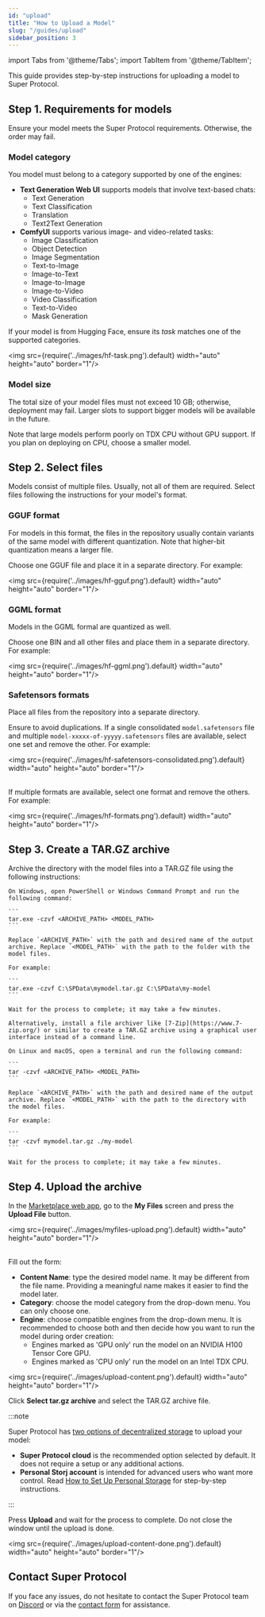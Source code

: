 ```yaml
---
id: "upload"
title: "How to Upload a Model"
slug: "/guides/upload"
sidebar_position: 3
---
```


import Tabs from '@theme/Tabs';
import TabItem from '@theme/TabItem';

This guide provides step-by-step instructions for uploading a model to Super Protocol.

## Step 1. Requirements for models

Ensure your model meets the Super Protocol requirements. Otherwise, the order may fail.

### Model category

You model must belong to a category supported by one of the engines:

- **Text Generation Web UI** supports models that involve text-based chats:
  + Text Generation
  + Text Classification
  + Translation
  + Text2Text Generation
- **ComfyUI** supports various image- and video-related tasks:
  + Image Classification
  + Object Detection
  + Image Segmentation
  + Text-to-Image
  + Image-to-Text
  + Image-to-Image
  + Image-to-Video
  + Video Classification
  + Text-to-Video
  + Mask Generation

If your model is from Hugging Face, ensure its _task_ matches one of the supported categories.

<img src={require('../images/hf-task.png').default} width="auto" height="auto" border="1"/>
<br/>

### Model size

The total size of your model files must not exceed 10 GB; otherwise, deployment may fail. Larger slots to support bigger models will be available in the future.

Note that large models perform poorly on TDX CPU without GPU support. If you plan on deploying on CPU, choose a smaller model.

## Step 2. Select files

Models consist of multiple files. Usually, not all of them are required. Select files following the instructions for your model's format.

### GGUF format

For models in this format, the files in the repository usually contain variants of the same model with different quantization. Note that higher-bit quantization means a larger file.

Choose one GGUF file and place it in a separate directory. For example:

<img src={require('../images/hf-gguf.png').default} width="auto" height="auto" border="1"/>
<br/>

### GGML format

Models in the GGML formal are quantized as well.

Choose one BIN and all other files and place them in a separate directory. For example:

<img src={require('../images/hf-ggml.png').default} width="auto" height="auto" border="1"/>
<br/>

### Safetensors formats

Place all files from the repository into a separate directory.

Ensure to avoid duplications. If a single consolidated `model.safetensors` file and multiple `model-xxxxx-of-yyyyy.safetensors` files are available, select one set and remove the other. For example:

<img src={require('../images/hf-safetensors-consolidated.png').default} width="auto" height="auto" border="1"/>
<br/>
<br/>

If multiple formats are available, select one format and remove the others. For example:

<img src={require('../images/hf-formats.png').default} width="auto" height="auto" border="1"/>
<br/>

## Step 3. Create a TAR.GZ archive

Archive the directory with the model files into a TAR.GZ file using the following instructions:

<Tabs>
  <TabItem value="windows" label="Windows" default>

    On Windows, open PowerShell or Windows Command Prompt and run the following command:

    ```
    tar.exe -czvf <ARCHIVE_PATH> <MODEL_PATH>
    ```

    Replace `<ARCHIVE_PATH>` with the path and desired name of the output archive. Replace `<MODEL_PATH>` with the path to the folder with the model files.

    For example:

    ```
    tar.exe -czvf C:\SPData\mymodel.tar.gz C:\SPData\my-model
    ```

    Wait for the process to complete; it may take a few minutes.

    Alternatively, install a file archiver like [7-Zip](https://www.7-zip.org/) or similar to create a TAR.GZ archive using a graphical user interface instead of a command line.

  </TabItem>
  <TabItem value="linux" label="Linux and macOS">

    On Linux and macOS, open a terminal and run the following command:

    ```
    tar -czvf <ARCHIVE_PATH> <MODEL_PATH>
    ```

    Replace `<ARCHIVE_PATH>` with the path and desired name of the output archive. Replace `<MODEL_PATH>` with the path to the directory with the model files.

    For example:

    ```
    tar -czvf mymodel.tar.gz ./my-model
    ```

    Wait for the process to complete; it may take a few minutes.

  </TabItem>
</Tabs>

## Step 4. Upload the archive

In the [Marketplace web app](https://marketplace.superprotocol.com/), go to the **My Files** screen and press the **Upload File** button. 

<img src={require('../images/myfiles-upload.png').default} width="auto" height="auto" border="1"/>
<br/>
<br/>

Fill out the form:

- **Content Name**: type the desired model name. It may be different from the file name. Providing a meaningful name makes it easier to find the model later.
- **Category**: choose the model category from the drop-down menu. You can only choose one.
- **Engine**: choose compatible engines from the drop-down menu. It is recommended to choose both and then decide how you want to run the model during order creation:
  + Engines marked as 'GPU only' run the model on an NVIDIA H100 Tensor Core GPU.
  + Engines marked as 'CPU only' run the model on an Intel TDX CPU.

<img src={require('../images/upload-content.png').default} width="auto" height="auto" border="1"/>
<br/>

Click **Select tar.gz archive** and select the TAR.GZ archive file.

:::note

Super Protocol has [two options of decentralized storage](/marketplace/account/web3#storage) to upload your model:

- **Super Protocol cloud** is the recommended option selected by default. It does not require a setup or any additional actions.
- **Personal Storj account** is intended for advanced users who want more control. Read [How to Set Up Personal Storage](/marketplace/guides/storage) for step-by-step instructions.

:::

Press **Upload** and wait for the process to complete. Do not close the window until the upload is done.

<img src={require('../images/upload-content-done.png').default} width="auto" height="auto" border="1"/>
<br/>

## Contact Super Protocol

If you face any issues, do not hesitate to contact the Super Protocol team on [Discord](https://discord.gg/superprotocol) or via the [contact form](https://superprotocol.zendesk.com/hc/en-us/requests/new) for assistance.
